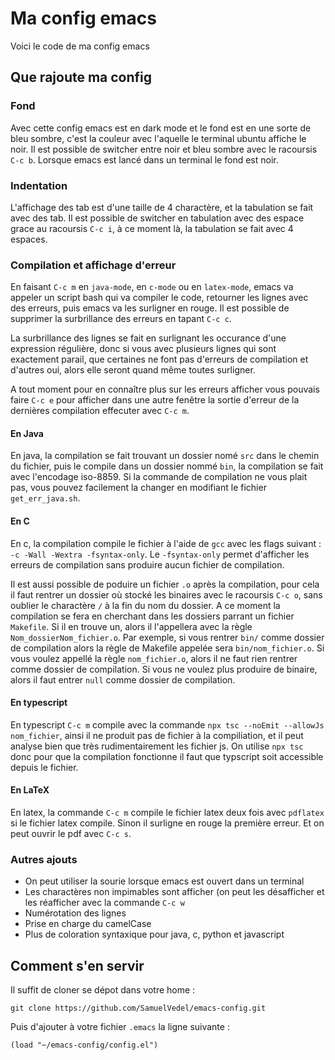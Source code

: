 # Ma config emacs

Voici le code de ma config emacs

## Que rajoute ma config

### Fond
Avec cette config emacs est en dark mode et le fond est en une sorte de bleu sombre,
c'est la couleur avec l'aquelle le terminal ubuntu affiche le noir.
Il est possible de switcher entre noir et bleu sombre avec le racoursis
`C-c b`. Lorsque emacs est lancé dans un terminal le fond est noir.

### Indentation
L'affichage des tab est d'une taille de 4 charactère, et la tabulation se fait avec des tab.
Il est possible de switcher en tabulation avec des espace grace au racoursis `C-c i`, à ce moment
là, la tabulation se fait avec 4 espaces.

### Compilation et affichage d'erreur
En faisant `C-c m` en `java-mode`, en `c-mode` ou en `latex-mode`, emacs va appeler un script bash qui va compiler le code, retourner les lignes avec des erreurs, puis emacs va les surligner en rouge. Il est possible de supprimer la surbrillance des erreurs en tapant `C-c c`.

La surbrillance des lignes se fait en surlignant les occurance d'une expression régulière, donc si vous avec plusieurs lignes qui sont exactement parail, que certaines ne font pas d'erreurs de compilation et d'autres oui, alors elle seront quand même toutes surligner.

A tout moment pour en connaître plus sur les erreurs afficher vous pouvais faire `C-c e` pour afficher dans une autre fenêtre la sortie d'erreur de la dernières compilation effecuter avec `C-c m`.

#### En Java
En java, la compilation se fait trouvant un dossier nomé `src` dans le chemin du fichier, puis le compile dans un dossier nommé `bin`, la compilation se fait avec l'encodage iso-8859. Si la commande de compilation ne vous plait pas, vous pouvez facilement la changer en modifiant le fichier `get_err_java.sh`.

#### En C
En c, la compilation compile le fichier à l'aide de `gcc` avec les flags suivant : `-c -Wall -Wextra -fsyntax-only`. Le `-fsyntax-only` permet d'afficher les erreurs de compilation sans produire aucun fichier de compilation.

Il est aussi possible de poduire un fichier `.o` après la compilation, pour cela il faut rentrer un dossier où stocké les binaires avec le racoursis `C-c o`, sans oublier le charactère `/` à la fin du nom du dossier.
A ce moment la compilation se fera en cherchant dans les dossiers parrant un fichier `Makefile`. Si il en trouve un, alors il l'appellera avec la règle `Nom_dossierNom_fichier.o`.
Par exemple, si vous rentrer `bin/` comme dossier de compilation alors la règle de Makefile appelée sera `bin/nom_fichier.o`. Si vous voulez appellé la règle `nom_fichier.o`,
alors il ne faut rien rentrer comme dossier de compilation. Si vous ne voulez plus produire de binaire, alors il faut entrer `null` comme dossier de compilation.

#### En typescript
En typescript `C-c m` compile avec la commande `npx tsc --noEmit --allowJs nom_fichier`, ainsi il ne produit pas de fichier à la compiliation, et il peut analyse bien que très rudimentairement les fichier js.
On utilise `npx tsc` donc pour que la compilation fonctionne il faut que typscript soit accessible depuis le fichier.

#### En LaTeX
En latex, la commande `C-c m` compile le fichier latex deux fois avec `pdflatex` si le fichier latex compile. Sinon il surligne en rouge la première erreur. Et on peut ouvrir le pdf avec `C-c s`.

### Autres ajouts
 - On peut utiliser la sourie lorsque emacs est ouvert dans un terminal
 - Les charactères non impimables sont afficher (on peut les désafficher et les réafficher avec la commande `C-c w`
 - Numérotation des lignes
 - Prise en charge du camelCase
 - Plus de coloration syntaxique pour java, c, python et javascript

## Comment s'en servir
Il suffit de cloner se dépot dans votre home :
```
git clone https://github.com/SamuelVedel/emacs-config.git
```
Puis d'ajouter à votre fichier `.emacs` la ligne suivante :
```emacs-lisp
(load "~/emacs-config/config.el")
```
